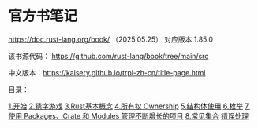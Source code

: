 # 官方书笔记

<https://doc.rust-lang.org/book/> （2025.05.25） 对应版本 1.85.0

该书源代码： <https://github.com/rust-lang/book/tree/main/src>

中文版本：<https://kaisery.github.io/trpl-zh-cn/title-page.html>

目录：

[1.开始](1.md)
[2.猜字游戏](2.md)
[3.Rust基本概念](3.md)
[4.所有权 Ownership](4.md)
[5.结构体使用](5.md)
[6.枚举](6.md)
[7.使用 Packages、Crate 和 Modules 管理不断增长的项目](7.md)
[8.常见集合](8.md)
[错误处理](9.md)
